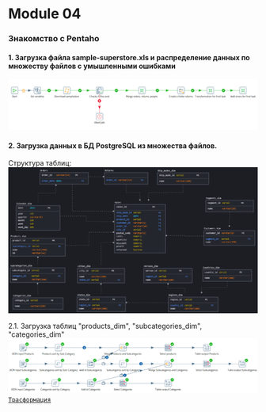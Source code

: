 # Module 04
### Знакомство с Pentaho

#### 1. Загрузка файла sample-superstore.xls и распределение данных по множеству файлов с умышленными ошибками

<code>![DataSource](https://github.com/timurborisevich/DataLearn/blob/main/Module_04/PentahoPractics/PentahoImage/Download_sample.png "")</code>

#### 2. Загрузка данных в БД PostgreSQL из множества файлов.

Структура таблиц:
<code>![Картинка](https://github.com/timurborisevich/DataLearn/blob/main/Module_02/Physical_model.png "")</code>

2.1. Загрузка таблиц "products_dim", "subcategories_dim", "categories_dim"
<code>![Картинка](https://github.com/timurborisevich/DataLearn/blob/main/Module_04/PentahoPractics/PentahoImage/Download_products.png "")</code>
<code>[Трасформация](https://github.com/timurborisevich/DataLearn/blob/main/Module_04/PentahoPractics/PentahoFiles/download_products.ktr "")</code>
